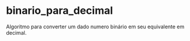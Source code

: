 # binario_para_decimal
Algoritmo para converter um dado numero binário em seu equivalente em decimal.
